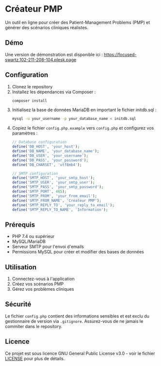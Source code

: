 # Créateur PMP

Un outil en ligne pour créer des Patient-Management Problems (PMP) et générer des scénarios cliniques réalistes.

## Démo

Une version de démonstration est disponible ici :
https://focused-swartz.102-211-208-104.plesk.page

## Configuration

1. Clonez le repository
2. Installez les dépendances via Composer :
   ```bash
   composer install
   ```
3. Initialisez la base de données MariaDB en important le fichier initdb.sql :
   ```bash
   mysql -u your_username -p your_database_name < initdb.sql
   ```
4. Copiez le fichier `config.php.example` vers `config.php` et configurez vos paramètres :
   ```php
   // Database configuration
   define('DB_HOST', 'your_host');
   define('DB_NAME', 'your_database_name');
   define('DB_USER', 'your_username');
   define('DB_PASS', 'your_password');
   define('DB_CHARSET', 'utf8mb4');

   // SMTP configuration
   define('SMTP_HOST', 'your_smtp_host');
   define('SMTP_USER', 'your_smtp_user');
   define('SMTP_PASS', 'your_smtp_password');
   define('SMTP_PORT', 465);
   define('SMTP_FROM', 'your_from_email');
   define('SMTP_FROM_NAME', 'Créateur PMP');
   define('SMTP_REPLY_TO', 'your_reply_to_email');
   define('SMTP_REPLY_TO_NAME', 'Information');
   ```

## Prérequis

- PHP 7.4 ou supérieur
- MySQL/MariaDB
- Serveur SMTP pour l'envoi d'emails
- Permissions MySQL pour créer et modifier des bases de données

## Utilisation

1. Connectez-vous à l'application
2. Créez vos scénarios PMP
3. Gérez vos problèmes cliniques

## Sécurité

Le fichier `config.php` contient des informations sensibles et est exclu du gestionnaire de version via `.gitignore`. Assurez-vous de ne jamais le commiter dans le repository.

## Licence

Ce projet est sous licence GNU General Public License v3.0 - voir le fichier [LICENSE](LICENSE) pour plus de détails.
